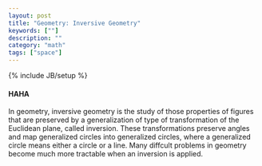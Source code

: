```yaml
---
layout: post
title: "Geometry: Inversive Geometry"
keywords: [""]
description: ""
category: "math"
tags: ["space"]
---
```

{% include JB/setup %}

#### HAHA
In geometry, inversive geometry is the study of those properties of figures that
are preserved by a generalization of type of transformation of the Euclidean
plane, called inversion. These transformations preserve angles and map
generalized circles into generalized circles, where a generalized circle means
either a circle or a line. Many diffcult problems in geometry become much more
tractable when  an inversion is applied.
